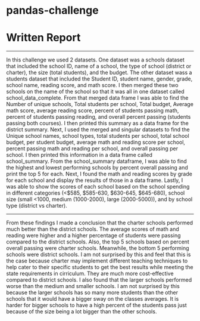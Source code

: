 # pandas-challenge
# Written Report

----------------------------------------------------------------------------------------------------------------------------------------------------------------------------------------------------------------------------------
In this challenge we used 2 datasets. One dataset was a schools dataset that included the school ID, name of a school, the type of school (district or charter), the size (total students), and the budget. The other dataset wass a students dataset that included the Student ID, student name, gender, grade, school name, reading score, and math score. I then merged these two schools on the name of the school so that it was all in one dataset called school_data_complete. From that merged data frame I was able to find the Number of unique schools, Total students per school, Total budget, Average math score, average reading score, percent of students passing math, percent of students passing reading, and overall percent passing (students passing both courses). I then printed this summary as a data frame for the district summary. Next, I used the merged and singular datasets to find the Unique school names, school types, total students per school, total school budget, per student budget, average math and reading score per school, percent passing math and reading per school, and overall passing per school. I then printed this information in a data frame called school_summary. From the school_summary dataframe, I was able to find the highest and lowest performing schools by percent overall passing and print the top 5 for each. Next, I found the math and reading scores by grade for each school and display the results of those in a data frame. Lastly, I was able to show the scores of each school based on the school spending in different categories (<$585, $585-630, $630-645, $645-680), school size (small <1000, medium (1000-2000), large (2000-5000)), and by school type (district vs charter). 

--------------------------------------------------------------------------------------------------------------------------------------------------------------------------------------------------------------------------------
From these findings I made a conclusion that the charter schools performed much better than the district schools. The average scores of math and reading were higher and a higher percentage of students were passing compared to the district schools. Also, the top 5 schools based on percent overall passing were charter schools. Meanwhile, the bottom 5 performing schools were district schools. I am not surprised by this and feel that this is the case because charter may implement different teaching techniques to help cater to their specific students to get the best results while meeting the state requirements in cirriculum. They are much more cost-effective compared to district schools. I also found that the larger schools performed worse than the medium and smaller schools. I am not surprised by this because the larger schools has so many more students than the other schools that it would have a bigger sway on the classes averages. It is harder for bigger schools to have a high percent of the students pass just because of the size being a lot bigger than the other schools. 
